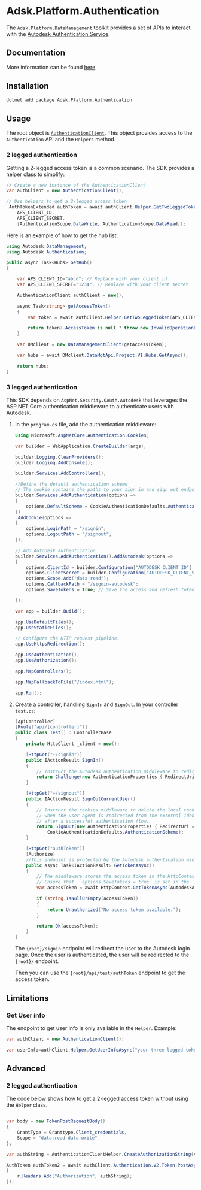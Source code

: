 ﻿# Adsk.Platform.Authentication

The `Adsk.Platform.DataManagement` toolkit provides a set of APIs to interact with the [Autodesk Authentication Service](https://aps.autodesk.com/developer/overview/authentication-api).

## Documentation

More information can be found [here](https://adsk-duszykf.github.io/Adsk.Platform.Toolkit/docs/Authentication/README.html).


## Installation

```bash
dotnet add package Adsk.Platform.Authentication
```

## Usage

The root object is [`AuthenticationClient`](xref:Autodesk.Authentication.AuthenticationClient). This object provides access to the `Authentication` API and the `Helpers` method.

### 2 legged authentication

Getting a 2-legged access token is a common scenario. The SDK provides a helper class to simplify:

````csharp
// Create a new instance of the AuthenticationClient
var authClient = new AuthenticationClient();

// Use helpers to get a 2-legged access token
 AuthTokenExtended authToken = await authClient.Helper.GetTwoLeggedToken(
	APS_CLIENT_ID, 
	APS_CLIENT_SECRET, 
	[AuthenticationScope.DataWrite, AuthenticationScope.DataRead]);

````

Here is an example of how to get the hub list:

````csharp
using Autodesk.DataManagement;
using Autodesk.Authentication;

public async Task<Hubs> GetHub()
{

    var APS_CLIENT_ID="abcd"; // Replace with your client id
    var APS_CLIENT_SECRET="1234"; // Replace with your client secret

    AuthenticationClient authClient = new();

    async Task<string> getAccessToken()
    {
        var token = await authClient.Helper.GetTwoLeggedToken(APS_CLIENT_ID, APS_CLIENT_SECRET, [ AuthenticationScope.DataRead]);

        return token?.AccessToken is null ? throw new InvalidOperationException() : token.AccessToken;
    }

    var DMclient = new DataManagementClient(getAccessToken);

    var hubs = await DMclient.DataMgtApi.Project.V1.Hubs.GetAsync();

    return hubs;
}
````

### 3 legged authentication

This SDK depends on `AspNet.Security.OAuth.Autodesk` that leverages the ASP.NET Core authentication middleware to authenticate users with Autodesk.

1. In the `program.cs` file, add the authentication middleware:

    ````csharp
    using Microsoft.AspNetCore.Authentication.Cookies;

    var builder = WebApplication.CreateBuilder(args);

    builder.Logging.ClearProviders();
    builder.Logging.AddConsole();

    builder.Services.AddControllers();

    //Define the default authentication scheme
    // The cookie contains the paths to your sign in and sign out endpoints
    builder.Services.AddAuthentication(options =>
    {
        options.DefaultScheme = CookieAuthenticationDefaults.AuthenticationScheme;
    })
    .AddCookie(options =>
    {
        options.LoginPath = "/signin";
        options.LogoutPath = "/signout";
    });

    // Add Autodesk authentication
    builder.Services.AddAuthentication().AddAutodesk(options =>
    {
        options.ClientId = builder.Configuration["AUTODESK_CLIENT_ID"] ?? throw new ArgumentException("'AUTODESK_CLIENT_ID' is undefined");
        options.ClientSecret = builder.Configuration["AUTODESK_CLIENT_SECRET"] ?? throw new ArgumentException("'AUTODESK_CLIENT_SECRET' is undefined");
        options.Scope.Add("data:read");
        options.CallbackPath = "/signin-autodesk";
        options.SaveTokens = true; // Save the access and refresh tokens that will accessible in the HttpContext 

    });

    var app = builder.Build();

    app.UseDefaultFiles();
    app.UseStaticFiles();

    // Configure the HTTP request pipeline.
    app.UseHttpsRedirection();

    app.UseAuthentication();
    app.UseAuthorization();

    app.MapControllers();

    app.MapFallbackToFile("/index.html");

    app.Run();

    ````

2. Create a controller, handling `SignIn` and `SignOut`. In your controller `test.cs`:

    ````csharp
    [ApiController]
    [Route("api/[controller]")]
    public class Test() : ControllerBase
    {
        private HttpClient _client = new();

        [HttpGet("~/signin")]
        public IActionResult SignIn()
        {
            // Instruct the Autodesk authentication middleware to redirect the user agent to the Autodesk login page
            return Challenge(new AuthenticationProperties { RedirectUri = "/" }, AutodeskAuthenticationDefaults.AuthenticationScheme);
        }

        [HttpGet("~/signout")]
        public IActionResult SignOutCurrentUser()
        {
            // Instruct the cookies middleware to delete the local cookie created
            // when the user agent is redirected from the external identity provider
            // after a successful authentication flow.
            return SignOut(new AuthenticationProperties { RedirectUri = "/" },
                CookieAuthenticationDefaults.AuthenticationScheme);
        }

        [HttpGet("authToken")]
        [Authorize]
        //This endpoint is protected by the Autodesk authentication middleware and requires a valid access token (`Authorize` attribute)
        public async Task<IActionResult> GetTokenAsync()
        {
            // The middleware stores the access token in the HttpContext
            // Ensure that  `options.SaveTokens = true` is set in the `AddAutodesk`method in the `program.cs`file (see step 1)
            var accessToken = await HttpContext.GetTokenAsync(AutodeskAuthenticationDefaults.AuthenticationScheme, "access_token");

            if (string.IsNullOrEmpty(accessToken))
            {
                return Unauthorized("No access token available.");
            }

            return Ok(accessToken);
        }
    }

    ````

    The `{root}/signin` endpoint will redirect the user to the Autodesk login page. Once the user is authenticated, the user will be redirected to the `{root}/` endpoint.

    Then you can use the `{root}/api/test/authToken` endpoint to get the access token.

## Limitations

### Get User info

The endpoint to get user info is only available in the `Helper`. Example:

````csharp
var authClient = new AuthenticationClient();

var userInfo=authClient.Helper.GetUserInfoAsync("your three legged token");

````

## Advanced

### 2 legged authentication

The code below shows how to get a 2-legged access token without using the `Helper` class.

````csharp

var body = new TokenPostRequestBody()
{
    GrantType = Granttype.Client_credentials,
    Scope = "data:read data:write"
};

var authString = AuthenticationClientHelper.CreateAuthorizationString(APS_CLIENT_ID, APS_CLIENT_SECRET);

AuthToken authToken2 = await authClient.Authentication.V2.Token.PostAsync(body, r =>
{
    r.Headers.Add("Authorization", authString);
});

````

